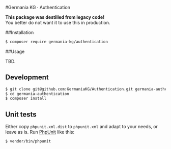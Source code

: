 #Germania KG · Authentication

**This package was destilled from legacy code!**   
You better do not want it to use this in production.


##Installation

```bash
$ composer require germania-kg/authentication
```


##Usage

TBD. 


## Development

```bash
$ git clone git@github.com:GermaniaKG/Authentication.git germania-authentication
$ cd germania-authentication
$ composer install
```

## Unit tests

Either copy `phpunit.xml.dist` to `phpunit.xml` and adapt to your needs, or leave as is. 
Run [PhpUnit](https://phpunit.de/) like this:

```bash
$ vendor/bin/phpunit
```
